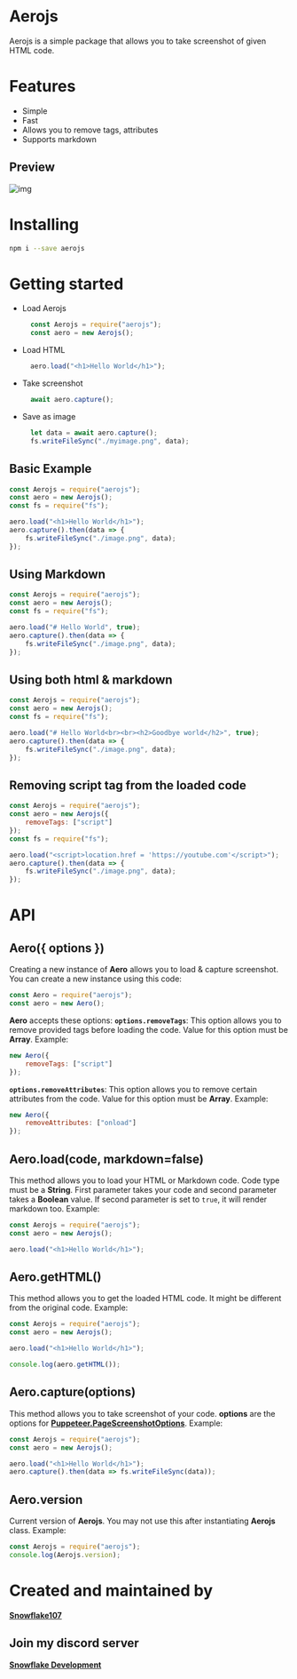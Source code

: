 # Aerojs
Aerojs is a simple package that allows you to take screenshot of given HTML code.

# Features
- Simple
- Fast
- Allows you to remove tags, attributes
- Supports markdown


## Preview
![img](https://raw.githubusercontent.com/Snowflake107/Aerojs/master/test/image.png)

# Installing

```sh
npm i --save aerojs
```

# Getting started
- Load Aerojs

  ```js
    const Aerojs = require("aerojs");
    const aero = new Aerojs();
  ```

- Load HTML
  
  ```js
    aero.load("<h1>Hello World</h1>");
  ```

- Take screenshot
  
  ```js
    await aero.capture();
  ```

- Save as image
  
  ```js
    let data = await aero.capture();
    fs.writeFileSync("./myimage.png", data);
  ```

## Basic Example

```js
const Aerojs = require("aerojs");
const aero = new Aerojs();
const fs = require("fs");

aero.load("<h1>Hello World</h1>");
aero.capture().then(data => {
    fs.writeFileSync("./image.png", data);
});
```

## Using Markdown

```js
const Aerojs = require("aerojs");
const aero = new Aerojs();
const fs = require("fs");

aero.load("# Hello World", true);
aero.capture().then(data => {
    fs.writeFileSync("./image.png", data);
});
```

## Using both html & markdown

```js
const Aerojs = require("aerojs");
const aero = new Aerojs();
const fs = require("fs");

aero.load("# Hello World<br><br><h2>Goodbye world</h2>", true);
aero.capture().then(data => {
    fs.writeFileSync("./image.png", data);
});
```

## Removing script tag from the loaded code

```js
const Aerojs = require("aerojs");
const aero = new Aerojs({
    removeTags: ["script"]
});
const fs = require("fs");

aero.load("<script>location.href = 'https://youtube.com'</script>");
aero.capture().then(data => {
    fs.writeFileSync("./image.png", data);
});
```

# API

## Aero({ options })
Creating a new instance of **Aero** allows you to load & capture screenshot.
You can create a new instance using this code:

```js
const Aero = require("aerojs");
const aero = new Aero();
```
**Aero** accepts these options:
**`options.removeTags`**: This option allows you to remove provided tags before loading the code. Value for this option must be **Array**.
Example:

```js
new Aero({
    removeTags: ["script"]
});
```

**`options.removeAttributes`**: This option allows you to remove certain attributes from the code. Value for this option must be **Array**.
Example:

```js
new Aero({
    removeAttributes: ["onload"]
});
```

## Aero.load(code, markdown=false)
This method allows you to load your HTML or Markdown code. Code type must be a **String**.
First parameter takes your code and second parameter takes a **Boolean** value. If second parameter is set to `true`, it will render markdown too.
Example:

```js
const Aerojs = require("aerojs");
const aero = new Aerojs();

aero.load("<h1>Hello World</h1>");
```

## Aero.getHTML()
This method allows you to get the loaded HTML code. It might be different from the original code.
Example:

```js
const Aerojs = require("aerojs");
const aero = new Aerojs();

aero.load("<h1>Hello World</h1>");

console.log(aero.getHTML());
```

## Aero.capture(options)
This method allows you to take screenshot of your code.
**options** are the options for **[Puppeteer.PageScreenshotOptions](https://github.com/puppeteer/puppeteer/blob/v5.0.0/docs/api.md#pagescreenshotoptions)**.
Example:

```js
const Aerojs = require("aerojs");
const aero = new Aerojs();

aero.load("<h1>Hello World</h1>");
aero.capture().then(data => fs.writeFileSync(data));
```

## Aero.version
Current version of **Aerojs**. You may not use this after instantiating **Aerojs** class.
Example:

```js
const Aerojs = require("aerojs");
console.log(Aerojs.version);
```

# Created and maintained by
**[Snowflake107](https://github.com/Snowflake107)**

## Join my discord server
**[Snowflake Development](https://snowflakedev.xyz/discord)**

